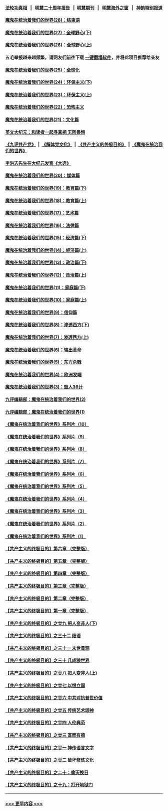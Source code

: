 #### [法轮功真相](https://github.com/gfw-breaker/truth/blob/master/README.md?t=0) &nbsp;&nbsp;|&nbsp;&nbsp; [明慧二十周年报告](https://github.com/gfw-breaker/mh-reports/blob/master/README.md?t=0) &nbsp;&nbsp;|&nbsp;&nbsp;[明慧期刊](https://github.com/gfw-breaker/mh-qikan) &nbsp;&nbsp;|&nbsp;&nbsp; [明慧海外之窗](https://github.com/gfw-breaker/mh-news/blob/master/README.md?t=0) &nbsp;&nbsp;|&nbsp;&nbsp; [神韵特别报道](https://github.com/gfw-breaker/mh-news/blob/master/shenyun.md?t=0)
#### [魔鬼在统治着我们的世界(28)：结束语](../pages/nsc422/n10936246.md?t=06180001) 
#### [魔鬼在统治着我们的世界(27)：全球野心(下)](../pages/nsc422/n10928319.md?t=06180001) 
#### [魔鬼在统治着我们的世界(26)：全球野心(上)](../pages/nsc422/n10900318.md?t=06180001) 
#### 五毛举报越来越频繁，请网友们前往下载 [一键翻墙软件](https://github.com/gfw-breaker/ssr-accounts)，并将此项目推荐给亲友
#### [魔鬼在统治着我们的世界(25)：全球化](../pages/nsc422/n10788205.md?t=06180001) 
#### [魔鬼在统治着我们的世界(24)：环保主义(下)](../pages/nsc422/n10695307.md?t=06180001) 
#### [魔鬼在统治着我们的世界(23)：环保主义(上)](../pages/nsc422/n10688613.md?t=06180001) 
#### [魔鬼在统治着我们的世界(22)：恐怖主义](../pages/nsc422/n10614727.md?t=06180001) 
#### [魔鬼在统治着我们的世界(21)：文化篇](../pages/nsc422/n10597706.md?t=06180001) 
#### [英文大纪元：和读者一起寻真相 无所畏惧](../pages/nsc422/n12542027.md?t=06180001) 
#### [《九评共产党》](https://github.com/begood0513/9ping.md/blob/master/README.md) &nbsp;|&nbsp; [《解体党文化》](../../../../jtdwh.md/blob/master/README.md)  &nbsp;|&nbsp; [《共产主义的终极目的》](../../../../gczydzjmd.md/blob/master/README.md) &nbsp;|&nbsp; [《魔鬼在统治我们的世界》](../../../../mgztzwmdsj.md/blob/master/README.md) 
#### [李洪志先生在大纪元发表《大选》](../pages/nsc422/n12534746.md?t=06180001) 
#### [魔鬼在统治着我们的世界(20)：媒体篇](../pages/nsc422/n10586579.md?t=06180001) 
#### [魔鬼在统治着我们的世界(19)：教育篇(下)](../pages/nsc422/n10564808.md?t=06180001) 
#### [魔鬼在统治着我们的世界(18)：教育篇(上)](../pages/nsc422/n10526970.md?t=06180001) 
#### [魔鬼在统治着我们的世界(17)：艺术篇](../pages/nsc422/n10499093.md?t=06180001) 
#### [魔鬼在统治着我们的世界(16)：法律篇](../pages/nsc422/n10485969.md?t=06180001) 
#### [魔鬼在统治着我们的世界(15)：经济篇(下)](../pages/nsc422/n10469975.md?t=06180001) 
#### [魔鬼在统治着我们的世界(14)：经济篇(上)](../pages/nsc422/n10457370.md?t=06180001) 
#### [魔鬼在统治着我们的世界(13)：政治篇(下)](../pages/nsc422/n10448270.md?t=06180001) 
#### [魔鬼在统治着我们的世界(12)：政治篇(上)](../pages/nsc422/n10444576.md?t=06180001) 
#### [魔鬼在统治着我们的世界(11)：家庭篇(下)](../pages/nsc422/n10440961.md?t=06180001) 
#### [魔鬼在统治着我们的世界(10)：家庭篇(上)](../pages/nsc422/n10435448.md?t=06180001) 
#### [魔鬼在统治着我们的世界(9)：信仰篇](../pages/nsc422/n10432159.md?t=06180001) 
#### [魔鬼在统治着我们的世界(8)：渗透西方(下)](../pages/nsc422/n10429603.md?t=06180001) 
#### [魔鬼在统治着我们的世界(7)：渗透西方(上)](../pages/nsc422/n10426013.md?t=06180001) 
#### [魔鬼在统治着我们的世界(6)：输出革命](../pages/nsc422/n10421536.md?t=06180001) 
#### [魔鬼在统治着我们的世界(5)：东方杀戮](../pages/nsc422/n10417707.md?t=06180001) 
#### [魔鬼在统治着我们的世界(4)：欧洲发端](../pages/nsc422/n10414890.md?t=06180001) 
#### [魔鬼在统治着我们的世界(3)：毁人36计](../pages/nsc422/n10411583.md?t=06180001) 
#### [九评编辑部：魔鬼在统治着我们的世界(2)](../pages/nsc422/n10410036.md?t=06180001) 
#### [九评编辑部：魔鬼在统治着我们的世界(1)](../pages/nsc422/n10406825.md?t=06180001) 
#### [《魔鬼在统治着我们的世界》系列片（10）](../pages/nsc422/n12292670.md?t=06180001) 
#### [《魔鬼在统治着我们的世界》系列片（9）](../pages/nsc422/n12290859.md?t=06180001) 
#### [《魔鬼在统治着我们的世界》系列片（8）](../pages/nsc422/n12287445.md?t=06180001) 
#### [《魔鬼在统治着我们的世界》系列片（7）](../pages/nsc422/n12283425.md?t=06180001) 
#### [《魔鬼在统治着我们的世界》系列片（6）](../pages/nsc422/n12282314.md?t=06180001) 
#### [《魔鬼在统治着我们的世界》系列片（5）](../pages/nsc422/n12281419.md?t=06180001) 
#### [《魔鬼在统治着我们的世界》系列片（4）](../pages/nsc422/n12274024.md?t=06180001) 
#### [《魔鬼在统治着我们的世界》系列片（3）](../pages/nsc422/n12271322.md?t=06180001) 
#### [《魔鬼在统治着我们的世界》系列片（2）](../pages/nsc422/n12269049.md?t=06180001) 
#### [《魔鬼在统治着我们的世界》系列片（1）](../pages/nsc422/n12267575.md?t=06180001) 
#### [【共产主义的终极目的】第六章 （完整版）](../pages/nsc422/n11428913.md?t=06180001) 
#### [【共产主义的终极目的】第五章 （完整版）](../pages/nsc422/n11428912.md?t=06180001) 
#### [【共产主义的终极目的】第四章 （完整版）](../pages/nsc422/n11428907.md?t=06180001) 
#### [【共产主义的终极目的】第三章（完整版）](../pages/nsc422/n11428848.md?t=06180001) 
#### [【共产主义的终极目的】第二章（完整版）](../pages/nsc422/n11428831.md?t=06180001) 
#### [【共产主义的终极目的】第一章（完整版）](../pages/nsc422/n11417651.md?t=06180001) 
#### [【共产主义的终极目的】之廿九 把人变非人(下)](../pages/nsc422/n11344140.md?t=06180001) 
#### [【共产主义的终极目的】之三十二 结语](../pages/nsc422/n11360535.md?t=06180001) 
#### [【共产主义的终极目的】之三十一 末世景观](../pages/nsc422/n11351129.md?t=06180001) 
#### [【共产主义的终极目的】之三十 几成狼世界](../pages/nsc422/n11348280.md?t=06180001) 
#### [【共产主义的终极目的】之廿八 把人变非人(上)](../pages/nsc422/n11340492.md?t=06180001) 
#### [【共产主义的终极目的】之廿七 以恨立国](../pages/nsc422/n11336944.md?t=06180001) 
#### [【共产主义的终极目的】之廿六 中共对抗普世价值](../pages/nsc422/n11324785.md?t=06180001) 
#### [【共产主义的终极目的】之廿五 传统艺术颂神](../pages/nsc422/n11296396.md?t=06180001) 
#### [【共产主义的终极目的】之廿四 人伦典范](../pages/nsc422/n11296397.md?t=06180001) 
#### [【共产主义的终极目的】之廿三 富而有德](../pages/nsc422/n11283598.md?t=06180001) 
#### [【共产主义的终极目的】之廿一 神传语言文字](../pages/nsc422/n11263265.md?t=06180001) 
#### [【共产主义的终极目的】之廿二 破坏修炼文化](../pages/nsc422/n11245728.md?t=06180001) 
#### [【共产主义的终极目的】之二十：偷天换日](../pages/nsc422/n11238846.md?t=06180001) 
#### [【共产主义的终极目的】之十九：打开地狱门](../pages/nsc422/n11206376.md?t=06180001) 

----
#### [ >>> 更早内容 <<< ](../indexes/nsc422-earlier.md)
